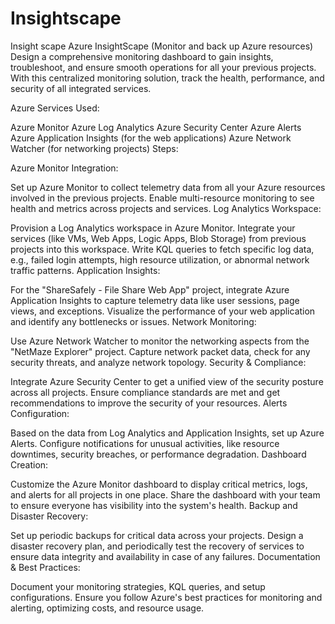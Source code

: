 # Insightscape
Insight scape
Azure InsightScape (Monitor and back up Azure resources)
Design a comprehensive monitoring dashboard to gain insights, troubleshoot, and ensure smooth operations for all your previous projects. With this centralized monitoring solution, track the health, performance, and security of all integrated services.

Azure Services Used:

Azure Monitor
Azure Log Analytics
Azure Security Center
Azure Alerts
Azure Application Insights (for the web applications)
Azure Network Watcher (for networking projects)
Steps:

Azure Monitor Integration:

Set up Azure Monitor to collect telemetry data from all your Azure resources involved in the previous projects.
Enable multi-resource monitoring to see health and metrics across projects and services.
Log Analytics Workspace:

Provision a Log Analytics workspace in Azure Monitor.
Integrate your services (like VMs, Web Apps, Logic Apps, Blob Storage) from previous projects into this workspace.
Write KQL queries to fetch specific log data, e.g., failed login attempts, high resource utilization, or abnormal network traffic patterns.
Application Insights:

For the "ShareSafely - File Share Web App" project, integrate Azure Application Insights to capture telemetry data like user sessions, page views, and exceptions.
Visualize the performance of your web application and identify any bottlenecks or issues.
Network Monitoring:

Use Azure Network Watcher to monitor the networking aspects from the "NetMaze Explorer" project.
Capture network packet data, check for any security threats, and analyze network topology.
Security & Compliance:

Integrate Azure Security Center to get a unified view of the security posture across all projects.
Ensure compliance standards are met and get recommendations to improve the security of your resources.
Alerts Configuration:

Based on the data from Log Analytics and Application Insights, set up Azure Alerts.
Configure notifications for unusual activities, like resource downtimes, security breaches, or performance degradation.
Dashboard Creation:

Customize the Azure Monitor dashboard to display critical metrics, logs, and alerts for all projects in one place.
Share the dashboard with your team to ensure everyone has visibility into the system's health.
Backup and Disaster Recovery:

Set up periodic backups for critical data across your projects.
Design a disaster recovery plan, and periodically test the recovery of services to ensure data integrity and availability in case of any failures.
Documentation & Best Practices:

Document your monitoring strategies, KQL queries, and setup configurations.
Ensure you follow Azure's best practices for monitoring and alerting, optimizing costs, and resource usage.
